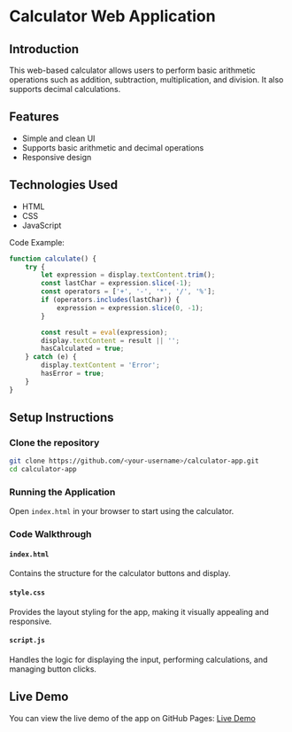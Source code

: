 
# Calculator Web Application

## Introduction
This web-based calculator allows users to perform basic arithmetic operations such as addition, subtraction, multiplication, and division. It also supports decimal calculations.

## Features
- Simple and clean UI
- Supports basic arithmetic and decimal operations
- Responsive design

## Technologies Used
- HTML
- CSS
- JavaScript

Code Example:
```javascript
function calculate() {
    try {
        let expression = display.textContent.trim();
        const lastChar = expression.slice(-1);
        const operators = ['+', '-', '*', '/', '%'];
        if (operators.includes(lastChar)) {
            expression = expression.slice(0, -1);
        }

        const result = eval(expression);
        display.textContent = result || '';
        hasCalculated = true; 
    } catch (e) {
        display.textContent = 'Error'; 
        hasError = true; 
    }
}
```

## Setup Instructions
### Clone the repository
```bash
git clone https://github.com/<your-username>/calculator-app.git
cd calculator-app
```

### Running the Application
Open `index.html` in your browser to start using the calculator.

### Code Walkthrough
#### `index.html`
Contains the structure for the calculator buttons and display.
#### `style.css`
Provides the layout styling for the app, making it visually appealing and responsive.
#### `script.js`
Handles the logic for displaying the input, performing calculations, and managing button clicks.

## Live Demo
You can view the live demo of the app on GitHub Pages: [Live Demo](https://<your-username>.github.io/calculator-app/)
